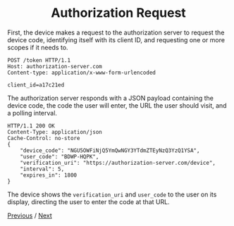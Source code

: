 <h1 align="center">Authorization Request</h1>

First, the device makes a request to the authorization server to request the device code, identifying itself with its client ID, and requesting one or more scopes if it needs to.

```
POST /token HTTP/1.1
Host: authorization-server.com
Content-type: application/x-www-form-urlencoded

client_id=a17c21ed
```

The authorization server responds with a JSON payload containing the device code, the code the user will enter, the URL the user should visit, and a polling interval.

```
HTTP/1.1 200 OK
Content-Type: application/json
Cache-Control: no-store
{
    "device_code": "NGU5OWFiNjQ5YmQwNGY3YTdmZTEyNzQ3YzQ1YSA",
    "user_code": "BDWP-HQPK",
    "verification_uri": "https://authorization-server.com/device",
    "interval": 5,
    "expires_in": 1800
}
```

The device shows the `verification_uri` and `user_code` to the user
on its display, directing the user to enter the code at that URL.

[Previous](https:// "Previous")
/
[Next](https:// "Next")

